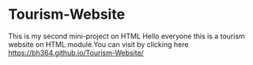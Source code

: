 # Tourism-Website
This is my second mini-project on HTML
Hello everyone this is a tourism website on HTML module.You can visit by clicking here https://bh364.github.io/Tourism-Website/
